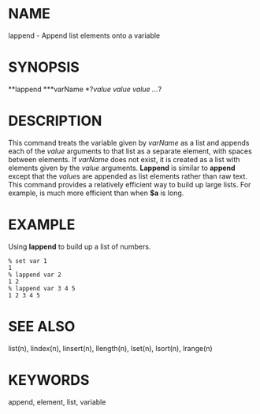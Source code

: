 # NAME

lappend - Append list elements onto a variable

# SYNOPSIS

**lappend ***varName *?*value value value \...*?

# DESCRIPTION

This command treats the variable given by *varName* as a list and
appends each of the *value* arguments to that list as a separate
element, with spaces between elements. If *varName* does not exist, it
is created as a list with elements given by the *value* arguments.
**Lappend** is similar to **append** except that the *value*s are
appended as list elements rather than raw text. This command provides a
relatively efficient way to build up large lists. For example, is much
more efficient than when **\$a** is long.

# EXAMPLE

Using **lappend** to build up a list of numbers.

    % set var 1
    1
    % lappend var 2
    1 2
    % lappend var 3 4 5
    1 2 3 4 5

# SEE ALSO

list(n), lindex(n), linsert(n), llength(n), lset(n), lsort(n), lrange(n)

# KEYWORDS

append, element, list, variable

<!---
Copyright (c) 1993 The Regents of the University of California
Copyright (c) 1994-1996 Sun Microsystems, Inc
Copyright (c) 2001 Kevin B. Kenny <kennykb@acm.org>.  All rights reserved
-->

